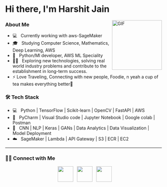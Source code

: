 # Hi there, I'm Harshit Jain
<img align="right" alt="GIF" height="160px" src="https://media.giphy.com/media/du3J3cXyzhj75IOgvA/giphy.gif" />
<h3> About Me </h3>

- 💻 &nbsp; Currently working with aws-SageMaker
- 🎓 &nbsp; Studying Computer Science, Mathematics, Deep Learning, AWS
- 💼 &nbsp; Python/Ml developer, AWS ML Speciality
- 💪🏼 &nbsp; Exploring new technologies, solving real world industry problems and contribute to the establishment in long-term success. 
- ⚡ Love Traveling, Connecting with new people, Foodie, n yeah a cup of tea makes everything better🥴

<h3>🛠 Tech Stack</h3>

- 💻 &nbsp; Python | TensorFlow | Scikit-learn | OpenCV | FastAPI | AWS
- 🔧 &nbsp; PyCharm | Visual Studio code | Jupyter Notebook | Google colab | Postman
- 🤖 &nbsp; CNN | NLP | Keras | GANs |  Data Analytics | Data Visualization | Model Deployment
- ☁️ &nbsp; SageMaker | Lambda | API Gateway  | S3 | ECR | EC2

<hr>
<h3> 🤝🏻 Connect with Me </h3>

<p align="center">
&nbsp; <a href="https://www.linkedin.com/in/harshit-jain-32923418b/" target="_blank" rel="noopener noreferrer"><img src="https://img.icons8.com/plasticine/100/000000/linkedin.png" width="50" /></a>
&nbsp; <a href="mailto:jainharshit3107@gmail.com" target="_blank" rel="noopener noreferrer"><img src="https://img.icons8.com/plasticine/100/000000/gmail.png"  width="50" /></a>
&nbsp; <a href="https://www.instagram.com/harshitjn_/" target="_blank" rel="noopener noreferrer"><img src="https://img.icons8.com/plasticine/100/000000/instagram-new.png" width="50" /></a>  
</p>
